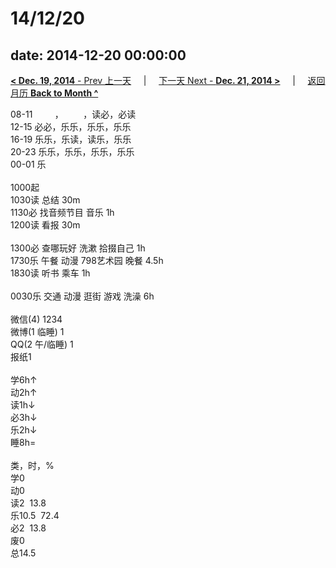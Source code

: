 # 14/12/20

date: 2014-12-20 00:00:00
---
[**< Dec. 19, 2014** - Prev 上一天](/lifelogs/2014/12/d19.md) &nbsp; &nbsp; | &nbsp; &nbsp; [下一天 Next - **Dec. 21, 2014 >**](/lifelogs/2014/12/d21.md) &nbsp; &nbsp; |  &nbsp; &nbsp; [返回月历 **Back to Month ^**](/lifelogs/2014/12/index.md)
<br/><div>08-11         ，        ，读必，必读<br/>12-15 必必，乐乐，乐乐，乐乐<br/>16-19 乐乐，乐读，读乐，乐乐<br/>20-23 乐乐，乐乐，乐乐，乐乐<br/>00-01 乐<div><br/></div>1000起<br/>1030读 总结 30m<br/>1130必 找音频节目 音乐 1h<br/>1200读 看报 30m<div><br/></div>1300必 查哪玩好 洗漱 拾掇自己 1h<br/>1730乐 午餐 动漫 798艺术园 晚餐 4.5h<br/>1830读 听书 乘车 1h<div><br/></div>0030乐 交通 动漫 逛街 游戏 洗澡 6h<div><br/></div>微信(4) 1234<br/>微博(1 临睡) 1<br/>QQ(2 午/临睡) 1<br/>报纸1<div><br/></div>学6h↑ <br/>动2h↑ <br/>读1h↓ <br/>必3h↓ <br/>乐2h↓ <br/>睡8h=<div><br/></div>类，时，%<br/>学0<br/>动0<br/>读2  13.8<br/>乐10.5  72.4<br/>必2  13.8<br/>废0<br/>总14.5</div>
